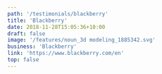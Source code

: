 ```yaml
---
path: '/testimonials/blackberry'
title: 'Blackberry'
date: 2018-11-28T15:05:36+10:00
draft: false
image: '/features/noun_3d modeling_1885342.svg'
business: 'Blackberry'
link: 'https://www.blackberry.com/en'
top: false
---
```


